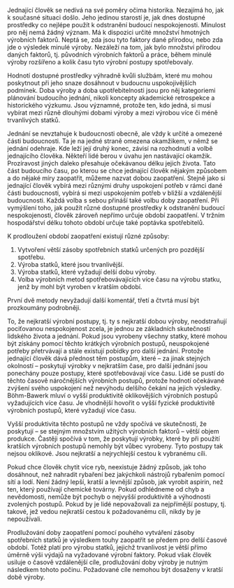 Jednající člověk se nedívá na své poměry očima historika. Nezajímá ho, jak k současné situaci došlo. Jeho jedinou starostí je, jak dnes dostupné prostředky co nejlépe použít k odstranění budoucí nespokojenosti. Minulost pro něj nemá žádný význam. Má k dispozici určité množství hmotných výrobních faktorů. Neptá se, zda jsou tyto faktory dané přírodou, nebo zda jde o výsledek minulé výroby. Nezáleží na tom, jak bylo množství přírodou daných faktorů, tj. původních výrobních faktorů a práce, během minulé výroby rozšířeno a kolik času tyto výrobní postupy spotřebovaly.

Hodnotí dostupné prostředky výhradně kvůli službám, které mu mohou poskytnout při jeho snaze dosáhnout v budoucnu uspokojivějších podmínek. Doba výroby a doba upotřebitelnosti jsou pro něj kategoriemi plánování budoucího jednání, nikoli koncepty akademické retrospekce a historického výzkumu. Jsou významné, protože ten, kdo jedná, si musí vybírat mezi různě dlouhými dobami výroby a mezi výrobou více či méně trvanlivých statků.

Jednání se nevztahuje k budoucnosti obecně, ale vždy k určité a omezené části budoucnosti. Ta je na jedné straně omezena okamžikem, v němž se jednání odehraje. Kde leží její druhý konec, závisí na rozhodnutí a volbě jednajícího člověka. Někteří lidé berou v úvahu jen nastávající okamžik. Prozíravost jiných daleko přesahuje očekávanou délku jejich života. Tato část budoucího času, po kterou se chce jednající člověk nějakým způsobem a do nějaké míry zaopatřit, můžeme nazvat dobou zaopatření. Stejně jako si jednající člověk vybírá mezi různými druhy uspokojení potřeb v rámci dané části budoucnosti, vybírá si mezi uspokojením potřeb v bližší a vzdálenější budoucnosti. Každá volba s sebou přináší také volbu doby zaopatření. Při vymýšlení toho, jak použít různé dostupné prostředky k odstranění budoucí nespokojenosti, člověk zároveň nepřímo určuje období zaopatření. V tržním hospodářství délku tohoto období určuje také poptávka spotřebitelů.

K prodloužení období zaopatření existují různé způsoby:
1. Vytvoření větší zásoby spotřebních statků určených pro pozdější spotřebu.
2. Výroba statků, které jsou trvanlivější.
3. Výroba statků, které vyžadují delší dobu výroby.
4. Volba výrobních metod spotřebovávajících více času na výrobu statku, jenž by mohl být vyroben v kratším období.

První dvě metody nevyžadují další komentář, třetí a čtvrtá musí být prozkoumány podrobněji.

To, že nejkratší výrobní postupy, tj. ty s nejkratší dobou výroby, neodstraňují pociťovanou nespokojenost zcela, je jednou ze základních skutečností lidského života a jednání. Pokud jsou vyrobeny všechny statky, které mohou být získány pomocí těchto krátkých výrobních postupů, neuspokojené potřeby přetrvávají a stále existují pobídky pro další jednání. Protože jednající člověk dává přednost těm postupům, které – za jinak stejných okolností – poskytují výrobky v nejkratším čase, pro další jednání jsou ponechány pouze postupy, které spotřebovávají více času. Lidé se pustí do těchto časově náročnějších výrobních postupů, protože hodnotí očekávané zvýšení svého uspokojení než nevýhodu delšího čekání na jejich výsledky. Böhm-Bawerk mluví o vyšší produktivitě oklikovějších výrobních postupů vyžadujících více času. Je vhodnější hovořit o vyšší fyzické produktivitě výrobních postupů, které vyžadují více času.

Vyšší produktivita těchto postupů ne vždy spočívá ve skutečnosti, že poskytují – se stejným množstvím užitých výrobních faktorů – větší objem produkce. Častěji spočívá v tom, že poskytují výrobky, které by při použití kratších výrobních postupů nemohly být vůbec vyrobeny. Tyto postupy tak nejsou oklikové. Jsou nejkratší a nejrychlejší cestou k vybranému cíli.

Pokud chce člověk chytit více ryb, neexistuje žádný způsob, jak toho dosáhnout, než nahradit rybaření bez jakýchkoli nástrojů rybařením pomocí sítí a lodí. Není žádný lepší, kratší a levnější způsob, jak vyrobit aspirin, než ten, který používají chemické továrny. Pokud odhlédneme od chyb a nevědomosti, nemůže být pochyb o nejvyšší produktivitě a výhodnosti zvolených postupů. Pokud by je lidé nepovažovali za nejpřímější postupy, tj. takové, jež vedou nejkratší cestou k požadovanému cíli, nikdy by je nepoužívali.

Prodlužování doby zaopatření pomocí pouhého vytváření zásoby spotřebních statků je výsledkem touhy zaopatřit se předem pro delší časové období. Totéž platí pro výrobu statků, jejichž trvanlivost je větší přímo úměrně výši výdajů na vyžadované výrobní faktory. Pokud však člověk usiluje o časově vzdálenější cíle, prodlužování doby výroby je nutným následkem tohoto počinu. Požadované cíle nemohou být dosaženy v kratší době výroby.